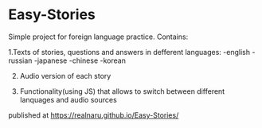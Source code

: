 # Easy-Stories
Simple project for foreign language practice. 
Contains: 
 
 1.Texts of stories, questions and answers in defferent languages:
   -english
   -russian
   -japanese
   -chinese
   -korean
   
 2. Audio version of each story
 
 3. Functionality(using JS) that allows to switch between different lanquages and audio sources
 
 published at https://realnaru.github.io/Easy-Stories/



